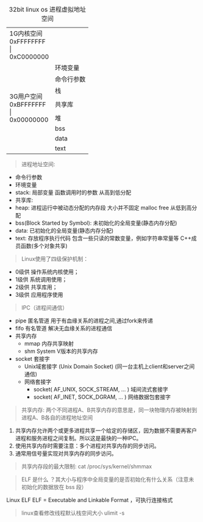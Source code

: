 <table>
    <caption>32bit linux os 进程虚拟地址空间</caption>
    <tr><td>1G内核空间</br>0xFFFFFFFF</br>|</br>0xC0000000</td><td></td></tr>
    <tr><td rowspan = "11">3G用户空间</br>0xBFFFFFFF</br>|</br>0x00000000</td><td>环境变量</td></tr>
    <tr><td>命令行参数</td><tr>
    <tr><td>栈</td></tr>
    <tr><td></td></tr>
    <tr><td>共享库</td></tr>
    <tr><td></td></tr>
    <tr><td>堆</td></tr>
    <tr><td>bss</td></tr>
    <tr><td>data</td></tr>
    <tr><td>text</td></tr>
</table>

>  进程地址空间:

- 命令行参数
- 环境变量
- stack: 局部变量 函数调用时的参数   从高到低分配
- 共享库: 
- heap: 进程运行中被动态分配的内存段 大小并不固定 malloc free  从低到高分配
- bss(Block Started by Symbol): 未初始化的全局变量(静态内存分配)
- data: 已初始化的全局变量(静态内存分配)
- text: 存放程序执行代码 包含一些只读的常数变量，例如字符串常量等 C++成员函数(多个对象共享) 


> Linux使用了四级保护机制：
- 0级供 操作系统内核使用；
- 1级供 系统调用使用；
- 2级供 共享库用；
- 3级供 应用程序使用


> IPC（进程间通信）
- pipe 匿名管道 用于有血缘关系的进程之间,通过fork来传递
- fifo 有名管道 解决无血缘关系的进程通信
- 共享内存
    - mmap 内存共享映射
    - shm System V版本的共享内存
- socket 套接字
    - Unix域套接字 (Unix Domain Socket) (同一台主机上client和server之间通信)
    - 网络套接字
        - socket( AF_UNIX, SOCK_STREAM, ... )   域间流式套接字
        - socket( AF_INET, SOCK_DGRAM, ... ) 网络数据包套接字


> 共享内存: 两个不同进程A、B共享内存的意思是，同一块物理内存被映射到进程A、B各自的进程地址空间

1. 共享内存允许两个或更多进程共享一个给定的存储区，因为数据不需要再客户进程和服务进程之间复制。所以这是最快的一种IPC。
2. 使用共享内存时需要注意：多个进程对共享内存的同步访问。
3. 通常用信号量实现对共享内存的同步访问。

> 共享内存段的最大限制: cat /proc/sys/kernel/shmmax 

> ELF 是什么 ？其大小与程序中全局变量的是否初始化有什么关系（注意未初始化的数据放在 bss 段）

Linux ELF  ELF = Executable and Linkable Format ，可执行连接格式

> linux查看修改线程默认栈空间大小 ulimit -s


